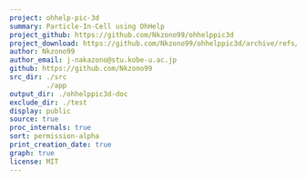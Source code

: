 ```yaml
---
project: ohhelp-pic-3d
summary: Particle-In-Cell using OhHelp
project_github: https://github.com/Nkzono99/ohhelppic3d
project_download: https://github.com/Nkzono99/ohhelppic3d/archive/refs/heads/main.zip
author: Nkzono99
author_email: j-nakazono@stu.kobe-u.ac.jp
github: https://github.com/Nkzono99
src_dir: ./src
         ./app
output_dir: ./ohhelppic3d-doc
exclude_dir: ./test
display: public
source: true
proc_internals: true
sort: permission-alpha
print_creation_date: true
graph: true
license: MIT
---
```

